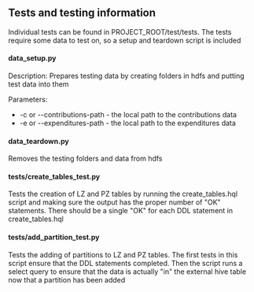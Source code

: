 ## Tests and testing information
Individual tests can be found in PROJECT_ROOT/test/tests.
The tests require some data to test on, so a setup and teardown script is included

#### data_setup.py
Description: Prepares testing data by creating folders in hdfs and putting test data into them

Parameters:
* -c or --contributions-path - the local path to the contributions data 
* -e or --expenditures-path - the local path to the expenditures data 

#### data_teardown.py
Removes the testing folders and data from hdfs

#### tests/create_tables_test.py
Tests the creation of LZ and PZ tables by running the create_tables.hql script and 
making sure the output has the proper number of "OK" statements. There should be a
 single "OK" for each DDL statement in create_tables.hql

#### tests/add_partition_test.py
Tests the adding of partitions to LZ and PZ tables. The first tests in this script
ensure that the DDL statements completed. Then the script runs a select query to 
ensure that the data is actually "in" the external hive table now that a partition
 has been added
